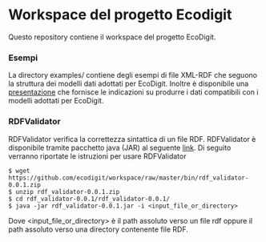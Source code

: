 # Workspace del progetto Ecodigit

Questo repository contiene il workspace del progetto EcoDigit.

### Esempi

La directory examples/ contiene degli esempi di file XML-RDF che seguono la struttura dei modelli dati adottati per EcoDigit.
Inoltre è disponibile una [presentazione](https://docs.google.com/presentation/d/1zRPi2FyykDnJ9wsSyAYA-govw6NRrdPUP0X4xvUregk/edit?usp=sharing) che fornisce le indicazioni su produrre i dati compatibili con i modelli adottati per EcoDigit.


### RDFValidator

RDFValidator verifica la correttezza sintattica di un file RDF.
RDFValidator è disponibile tramite pacchetto java (JAR) al seguente [link](https://github.com/ecodigit/workspace/raw/master/bin/rdf_validator-0.0.1.zip).
Di seguito verranno riportate le istruzioni per usare RDFValidator
```
$ wget https://github.com/ecodigit/workspace/raw/master/bin/rdf_validator-0.0.1.zip
$ unzip rdf_validator-0.0.1.zip
$ cd rdf_validator-0.0.1/rdf_validator-0.0.1/
$ java -jar rdf_validator-0.0.1.jar -i <input_file_or_directory>
```
Dove <input_file_or_directory> è il path assoluto verso un file rdf oppure il path assoluto verso una directory contenente file RDF.
